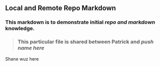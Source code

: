 ## **Local and Remote Repo Markdown**  

### This markdown is to demonstrate initial _repo and markdown_ knowledge.  

> ### This particular file is shared between Patrick and _push name here_
Shane wuz here
